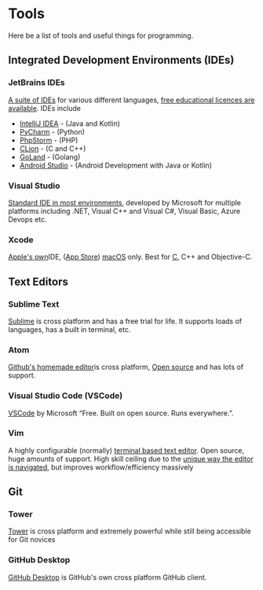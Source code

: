 # Tools

Here be a list of tools and useful things for programming.

## Integrated Development Environments \(IDEs\)

### JetBrains IDEs

[A suite of IDEs](https://www.jetbrains.com/) for various different languages, [free educational licences are available](https://www.jetbrains.com/community/education/#students). IDEs include

* [IntelliJ IDEA](https://www.jetbrains.com/idea/) - \(Java and Kotlin\)
* [PyCharm](https://www.jetbrains.com/pycharm/) - \(Python\)
* [PhpStorm](https://www.jetbrains.com/phpstorm/) - \(PHP\)
* [CLion](https://www.jetbrains.com/clion/) - \(C and C++\)
* [GoLand](https://www.jetbrains.com/go/) - \(Golang\)
* [Android Studio](https://developer.android.com/studio) - \(Android Development with Java or Kotlin\)

### Visual Studio

[Standard IDE in most environments](https://visualstudio.microsoft.com/), developed by Microsoft for multiple platforms including .NET, Visual C++ and Visual C\#, Visual Basic, Azure Devops etc.

### Xcode

[Apple's own](https://developer.apple.com/xcode/)IDE, \([App Store](https://itunes.apple.com/us/app/xcode/id497799835)\) [macOS](https://wiki.hacksoc.co.uk/operating_systems/macos) only. Best for [C](https://wiki.hacksoc.co.uk/programming/c), C++ and Objective-C.

## Text Editors

### Sublime Text

[Sublime](https://www.sublimetext.com/) is cross platform and has a free trial for life. It supports loads of languages, has a built in terminal, etc.

### Atom

[Github's homemade editor](https://atom.io/)is cross platform, [Open source](https://github.com/atom/atom) and has lots of support.

### Visual Studio Code \(VSCode\)

[VSCode](https://code.visualstudio.com/) by Microsoft “Free. Built on open source. Runs everywhere.”.

### Vim

A highly configurable \(normally\) [terminal based text editor](https://www.vim.org/). Open source, huge amounts of support. High skill ceiling due to the [unique way the editor is navigated](https://vim.rtorr.com/), but improves workflow/efficiency massively

## Git

### Tower

[Tower](https://www.git-tower.com/) is cross platform and extremely powerful while still being accessible for Git novices

### GitHub Desktop

[GitHub Desktop](https://desktop.github.com/) is GitHub's own cross platform GitHub client.
